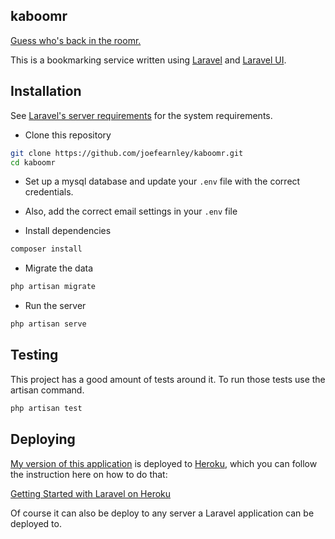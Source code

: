 ## kaboomr

[Guess who's back in the roomr.](https://www.youtube.com/watch?v=Tjyb7MPnuj4)

This is a bookmarking service written using [Laravel](https://laravel.com) and [Laravel UI](https://github.com/laravel/ui).

## Installation

See [Laravel's server requirements](https://laravel.com/docs/8.x#server-requirements) for the system requirements.

- Clone this repository
```bash
git clone https://github.com/joefearnley/kaboomr.git
cd kaboomr
```

- Set up a mysql database and update your `.env` file with the correct credentials.

- Also, add the correct email settings in your `.env` file

- Install dependencies
```bash
composer install
```

- Migrate the data
```bash
php artisan migrate
```

- Run the server
```bash
php artisan serve
```

## Testing
This project has a good amount of tests around it. To run those tests use the artisan command. 
```bash
php artisan test
```

## Deploying
[My version of this application](https://kaboomr.herokuapp.com/) is deployed to [Heroku](https://heroku.com), which you can follow the instruction here on how to do that:

[Getting Started with Laravel on Heroku](https://devcenter.heroku.com/articles/getting-started-with-laravel)

Of course it can also be deploy to any server a Laravel application can be deployed to.
